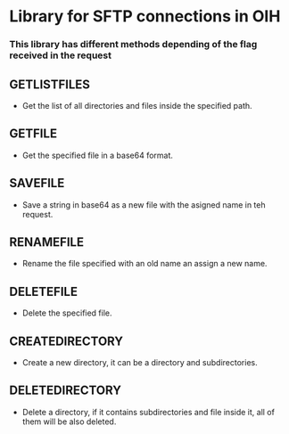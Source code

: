 # Library for SFTP connections in OIH

### This library has different methods depending of the flag received in the request

## **GETLISTFILES**
- Get the list of all directories and files inside the specified path.
## **GETFILE**
- Get the specified file in a base64 format.
## **SAVEFILE**
- Save a string in base64 as a new file with the asigned name in teh request.
## **RENAMEFILE**
- Rename the file specified with an old name an assign a new name.
## **DELETEFILE**
- Delete the specified file.
## **CREATEDIRECTORY**
- Create a new directory, it can be a directory and subdirectories.
## **DELETEDIRECTORY**
- Delete a directory, if it contains subdirectories and file inside it, all of them will be also deleted.